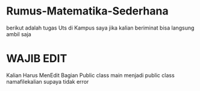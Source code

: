 # Rumus-Matematika-Sederhana
berikut adalah tugas Uts di Kampus saya jika kalian beriminat bisa langsung ambil saja
# WAJIB EDIT
Kalian Harus MenEdit Bagian Public class main menjadi public class namafilekalian
supaya tidak error

